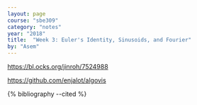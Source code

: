 ```yaml
---
layout: page
course: "sbe309"
category: "notes"
year: "2018"
title:  "Week 3: Euler's Identity, Sinusoids, and Fourier"
by: "Asem"
---
```



https://bl.ocks.org/jinroh/7524988


https://github.com/enjalot/algovis


{% bibliography --cited %}
